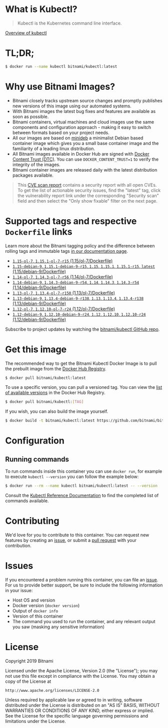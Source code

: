 
# What is Kubectl?

> Kubectl is the Kubernetes command line interface.

[Overview of kubectl](https://kubernetes.io/docs/reference/kubectl/overview/)

# TL;DR;

```bash
$ docker run --name kubectl bitnami/kubectl:latest
```

# Why use Bitnami Images?

* Bitnami closely tracks upstream source changes and promptly publishes new versions of this image using our automated systems.
* With Bitnami images the latest bug fixes and features are available as soon as possible.
* Bitnami containers, virtual machines and cloud images use the same components and configuration approach - making it easy to switch between formats based on your project needs.
* All our images are based on [minideb](https://github.com/bitnami/minideb) a minimalist Debian based container image which gives you a small base container image and the familiarity of a leading linux distribution.
* All Bitnami images available in Docker Hub are signed with [Docker Content Trust (DTC)](https://docs.docker.com/engine/security/trust/content_trust/). You can use `DOCKER_CONTENT_TRUST=1` to verify the integrity of the images.
* Bitnami container images are released daily with the latest distribution packages available.


> This [CVE scan report](https://quay.io/repository/bitnami/kubectl?tab=tags) contains a security report with all open CVEs. To get the list of actionable security issues, find the "latest" tag, click the vulnerability report link under the corresponding "Security scan" field and then select the "Only show fixable" filter on the next page.

# Supported tags and respective `Dockerfile` links

Learn more about the Bitnami tagging policy and the difference between rolling tags and immutable tags [in our documentation page](https://docs.bitnami.com/containers/how-to/understand-rolling-tags-containers/).


* [`1.15-ol-7`, `1.15.1-ol-7-r15` (1.15/ol-7/Dockerfile)](https://github.com/bitnami/bitnami-docker-kubectl/blob/1.15.1-ol-7-r15/1.15/ol-7/Dockerfile)
* [`1.15-debian-9`, `1.15.1-debian-9-r15`, `1.15`, `1.15.1`, `1.15.1-r15`, `latest` (1.15/debian-9/Dockerfile)](https://github.com/bitnami/bitnami-docker-kubectl/blob/1.15.1-debian-9-r15/1.15/debian-9/Dockerfile)
* [`1.14-ol-7`, `1.14.3-ol-7-r56` (1.14/ol-7/Dockerfile)](https://github.com/bitnami/bitnami-docker-kubectl/blob/1.14.3-ol-7-r56/1.14/ol-7/Dockerfile)
* [`1.14-debian-9`, `1.14.3-debian-9-r54`, `1.14`, `1.14.3`, `1.14.3-r54` (1.14/debian-9/Dockerfile)](https://github.com/bitnami/bitnami-docker-kubectl/blob/1.14.3-debian-9-r54/1.14/debian-9/Dockerfile)
* [`1.13-ol-7`, `1.13.4-ol-7-r150` (1.13/ol-7/Dockerfile)](https://github.com/bitnami/bitnami-docker-kubectl/blob/1.13.4-ol-7-r150/1.13/ol-7/Dockerfile)
* [`1.13-debian-9`, `1.13.4-debian-9-r138`, `1.13`, `1.13.4`, `1.13.4-r138` (1.13/debian-9/Dockerfile)](https://github.com/bitnami/bitnami-docker-kubectl/blob/1.13.4-debian-9-r138/1.13/debian-9/Dockerfile)
* [`1.12-ol-7`, `1.12.10-ol-7-r24` (1.12/ol-7/Dockerfile)](https://github.com/bitnami/bitnami-docker-kubectl/blob/1.12.10-ol-7-r24/1.12/ol-7/Dockerfile)
* [`1.12-debian-9`, `1.12.10-debian-9-r24`, `1.12`, `1.12.10`, `1.12.10-r24` (1.12/debian-9/Dockerfile)](https://github.com/bitnami/bitnami-docker-kubectl/blob/1.12.10-debian-9-r24/1.12/debian-9/Dockerfile)

Subscribe to project updates by watching the [bitnami/kubectl GitHub repo](https://github.com/bitnami/bitnami-docker-kubectl).

# Get this image

The recommended way to get the Bitnami Kubectl Docker Image is to pull the prebuilt image from the [Docker Hub Registry](https://hub.docker.com/r/bitnami/kubectl).

```bash
$ docker pull bitnami/kubectl:latest
```

To use a specific version, you can pull a versioned tag. You can view the [list of available versions](https://hub.docker.com/r/bitnami/kubectl/tags/) in the Docker Hub Registry.

```bash
$ docker pull bitnami/kubectl:[TAG]
```

If you wish, you can also build the image yourself.

```bash
$ docker build -t bitnami/kubectl:latest https://github.com/bitnami/bitnami-docker-kubectl.git
```

# Configuration

## Running commands

To run commands inside this container you can use `docker run`, for example to execute `kubectl --version` you can follow the example below:

```bash
$ docker run --rm --name kubectl bitnami/kubectl:latest -- --version
```

Consult the [Kubectl Reference Documentation](https://kubernetes.io/docs/reference/generated/kubectl/kubectl-commands) to find the completed list of commands available.

# Contributing

We'd love for you to contribute to this container. You can request new features by creating an [issue](https://github.com/bitnami/bitnami-docker-kubectl/issues), or submit a [pull request](https://github.com/bitnami/bitnami-docker-kubectl/pulls) with your contribution.

# Issues

If you encountered a problem running this container, you can file an [issue](https://github.com/bitnami/bitnami-docker-kubectl/issues). For us to provide better support, be sure to include the following information in your issue:

- Host OS and version
- Docker version (`docker version`)
- Output of `docker info`
- Version of this container
- The command you used to run the container, and any relevant output you saw (masking any sensitive information)

# License

Copyright 2019 Bitnami

Licensed under the Apache License, Version 2.0 (the "License");
you may not use this file except in compliance with the License.
You may obtain a copy of the License at

    http://www.apache.org/licenses/LICENSE-2.0

Unless required by applicable law or agreed to in writing, software
distributed under the License is distributed on an "AS IS" BASIS,
WITHOUT WARRANTIES OR CONDITIONS OF ANY KIND, either express or implied.
See the License for the specific language governing permissions and
limitations under the License.
